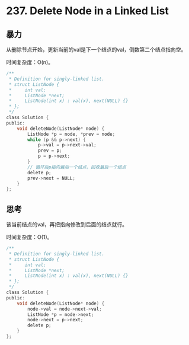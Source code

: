 # 237. Delete Node in a Linked List

## 暴力

从删除节点开始，更新当前的val是下一个结点的val，倒数第二个结点指向空。

时间复杂度：O(n)。

```c
/**
 * Definition for singly-linked list.
 * struct ListNode {
 *     int val;
 *     ListNode *next;
 *     ListNode(int x) : val(x), next(NULL) {}
 * };
 */
class Solution {
public:
    void deleteNode(ListNode* node) {
        ListNode *p = node, *prev = node;
        while (p && p->next) {
            p->val = p->next->val;
            prev = p;
            p = p->next;
        }
        // 循环后p指向最后一个结点，回收最后一个结点
        delete p;
        prev->next = NULL;
    }
};
```

## 思考

该当前结点的val，再把指向修改到后面的结点就行。

时间复杂度：O(1)。

```c
/**
 * Definition for singly-linked list.
 * struct ListNode {
 *     int val;
 *     ListNode *next;
 *     ListNode(int x) : val(x), next(NULL) {}
 * };
 */
class Solution {
public:
    void deleteNode(ListNode* node) {
        node->val = node->next->val;
        ListNode *p = node->next;
        node->next = p->next;
        delete p;
    }
};
```